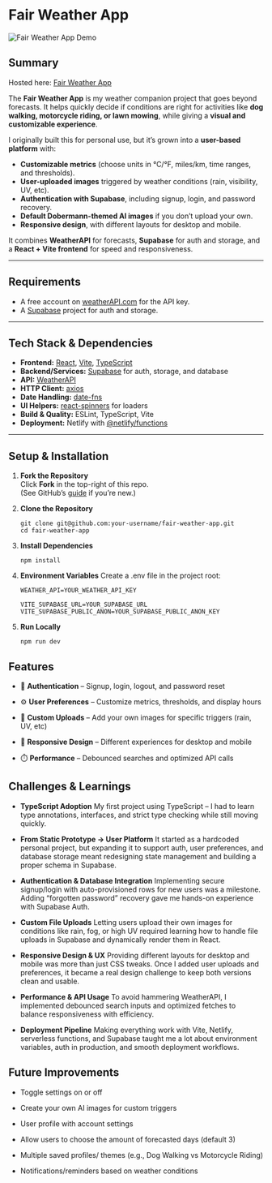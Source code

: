 # Fair Weather App

![Fair Weather App Demo](demo.gif)

## Summary  

Hosted here: [Fair Weather App](https://fair-weather-app.netlify.app/)  

The **Fair Weather App** is my weather companion project that goes beyond forecasts. It helps quickly decide if conditions are right for activities like **dog walking, motorcycle riding, or lawn mowing**, while giving a **visual and customizable experience**.  

I originally built this for personal use, but it’s grown into a **user-based platform** with:  
- **Customizable metrics** (choose units in °C/°F, miles/km, time ranges, and thresholds).  
- **User-uploaded images** triggered by weather conditions (rain, visibility, UV, etc).  
- **Authentication with Supabase**, including signup, login, and password recovery.  
- **Default Dobermann-themed AI images** if you don’t upload your own.  
- **Responsive design**, with different layouts for desktop and mobile.  

It combines **WeatherAPI** for forecasts, **Supabase** for auth and storage, and a **React + Vite frontend** for speed and responsiveness.  

---

## Requirements

- A free account on [weatherAPI.com](https://www.weatherapi.com/) for the API key.  
- A [Supabase](https://supabase.com/) project for auth and storage.  

---

## Tech Stack & Dependencies

- **Frontend:** [React](https://react.dev/), [Vite](https://vitejs.dev/), [TypeScript](https://www.typescriptlang.org/)  
- **Backend/Services:** [Supabase](https://supabase.com/) for auth, storage, and database  
- **API:** [WeatherAPI](https://www.weatherapi.com/)  
- **HTTP Client:** [axios](https://axios-http.com/)  
- **Date Handling:** [date-fns](https://date-fns.org/)  
- **UI Helpers:** [react-spinners](https://www.reactspinners.com/) for loaders  
- **Build & Quality:** ESLint, TypeScript, Vite  
- **Deployment:** Netlify with [@netlify/functions](https://docs.netlify.com/functions/overview/)  

---

## Setup & Installation

1. **Fork the Repository**  
   Click **Fork** in the top-right of this repo.  
   (See GitHub’s [guide](https://docs.github.com/en/pull-requests/collaborating-with-pull-requests/working-with-forks/fork-a-repo) if you’re new.)  

2. **Clone the Repository**  
    ```
    git clone git@github.com:your-username/fair-weather-app.git
    cd fair-weather-app
    ```

3. **Install Dependencies**
    ```
    npm install
    ```

4. **Environment Variables**
Create a .env file in the project root:

    ```
    WEATHER_API=YOUR_WEATHER_API_KEY

    VITE_SUPABASE_URL=YOUR_SUPABASE_URL
    VITE_SUPABASE_PUBLIC_ANON=YOUR_SUPABASE_PUBLIC_ANON_KEY
    ```

5. **Run Locally**
    ```
    npm run dev
    ```

## Features

- 🔑 **Authentication** – Signup, login, logout, and password reset

- ⚙️ **User Preferences** – Customize metrics, thresholds, and display hours

- 🎨 **Custom Uploads** – Add your own images for specific triggers (rain, UV, etc)

- 📱 **Responsive Design** – Different experiences for desktop and mobile

- ⏱️ **Performance** – Debounced searches and optimized API calls

## Challenges & Learnings

- **TypeScript Adoption**
My first project using TypeScript – I had to learn type annotations, interfaces, and strict type checking while still moving quickly.

- **From Static Prototype → User Platform**
It started as a hardcoded personal project, but expanding it to support auth, user preferences, and database storage meant redesigning state management and building a proper schema in Supabase.

- **Authentication & Database Integration**
Implementing secure signup/login with auto-provisioned rows for new users was a milestone. Adding “forgotten password” recovery gave me hands-on experience with Supabase Auth.

- **Custom File Uploads**
Letting users upload their own images for conditions like rain, fog, or high UV required learning how to handle file uploads in Supabase and dynamically render them in React.

- **Responsive Design & UX**
Providing different layouts for desktop and mobile was more than just CSS tweaks. Once I added user uploads and preferences, it became a real design challenge to keep both versions clean and usable.

- **Performance & API Usage**
To avoid hammering WeatherAPI, I implemented debounced search inputs and optimized fetches to balance responsiveness with efficiency.

- **Deployment Pipeline**
Making everything work with Vite, Netlify, serverless functions, and Supabase taught me a lot about environment variables, auth in production, and smooth deployment workflows.

## Future Improvements

- Toggle settings on or off

- Create your own AI images for custom triggers

- User profile with account settings

- Allow users to choose the amount of forecasted days (default 3)

- Multiple saved profiles/ themes (e.g., Dog Walking vs Motorcycle Riding)

- Notifications/reminders based on weather conditions